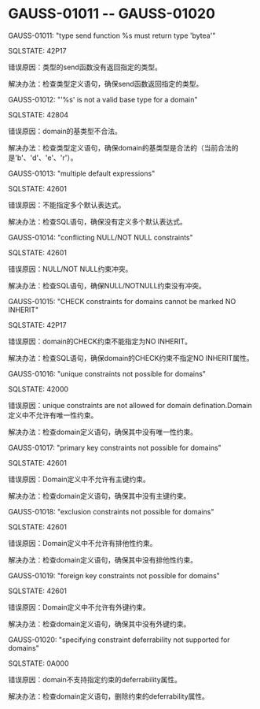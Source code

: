 # GAUSS-01011 -- GAUSS-01020

GAUSS-01011: "type send function %s must return type 'bytea'"

SQLSTATE: 42P17

错误原因：类型的send函数没有返回指定的类型。

解决办法：检查类型定义语句，确保send函数返回指定的类型。

GAUSS-01012: "'%s' is not a valid base type for a domain"

SQLSTATE: 42804

错误原因：domain的基类型不合法。

解决办法：检查类型定义语句，确保domain的基类型是合法的（当前合法的是'b'、'd'、'e'、'r'）。

GAUSS-01013: "multiple default expressions"

SQLSTATE: 42601

错误原因：不能指定多个默认表达式。

解决办法：检查SQL语句，确保没有定义多个默认表达式。

GAUSS-01014: "conflicting NULL/NOT NULL constraints"

SQLSTATE: 42601

错误原因：NULL/NOT NULL约束冲突。

解决办法：检查SQL语句，确保NULL/NOTNULL约束没有冲突。

GAUSS-01015: "CHECK constraints for domains cannot be marked NO INHERIT"

SQLSTATE: 42P17

错误原因：domain的CHECK约束不能指定为NO INHERIT。

解决办法：检查SQL语句，确保domain的CHECK约束不指定NO INHERIT属性。

GAUSS-01016: "unique constraints not possible for domains"

SQLSTATE: 42000

错误原因：unique constraints are not allowed for domain defination.Domain定义中不允许有唯一性约束。

解决办法：检查domain定义语句，确保其中没有唯一性约束。

GAUSS-01017: "primary key constraints not possible for domains"

SQLSTATE: 42601

错误原因：Domain定义中不允许有主键约束。

解决办法：检查domain定义语句，确保其中没有主键约束。

GAUSS-01018: "exclusion constraints not possible for domains"

SQLSTATE: 42601

错误原因：Domain定义中不允许有排他性约束。

解决办法：检查domain定义语句，确保其中没有排他性约束。

GAUSS-01019: "foreign key constraints not possible for domains"

SQLSTATE: 42601

错误原因：Domain定义中不允许有外键约束。

解决办法：检查domain定义语句，确保其中没有外键约束。

GAUSS-01020: "specifying constraint deferrability not supported for domains"

SQLSTATE: 0A000

错误原因：domain不支持指定约束的deferrability属性。

解决办法：检查domain定义语句，删除约束的deferrability属性。

